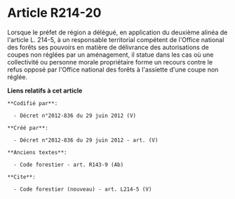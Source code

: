 # Article R214-20

Lorsque le préfet de région a délégué, en application du deuxième alinéa de l'article L. 214-5, à un responsable territorial
compétent de l'Office national des forêts ses pouvoirs en matière de délivrance des autorisations de coupes non réglées par
un aménagement, il statue dans les cas où une collectivité ou personne morale propriétaire forme un recours contre le refus
opposé par l'Office national des forêts à l'assiette d'une coupe non réglée.

**Liens relatifs à cet article**

	**Codifié par**:

	  - Décret n°2012-836 du 29 juin 2012 (V)

	**Créé par**:

	  - Décret n°2012-836 du 29 juin 2012 - art. (V)

	**Anciens textes**:

	  - Code forestier - art. R143-9 (Ab)

	**Cite**:

	  - Code forestier (nouveau) - art. L214-5 (V)
